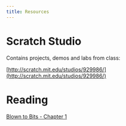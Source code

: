 ```yaml
---
title: Resources
---
```


# Scratch Studio

Contains projects, demos and labs from class:

[http://scratch.mit.edu/studios/929986/](http://scratch.mit.edu/studios/929986/)


# Reading

[Blown to Bits - Chapter 1](books/blown-to-bits/B2B-Chapter-01.pdf)
